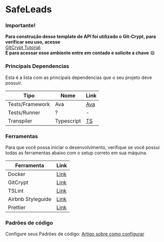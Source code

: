 # SafeLeads

### Importante!      
**Para construção desse template de API foi utilizado o Git-Crypt, para verificar seu uso, acesse**  
[GitCrypt Tutorial](https://medium.com/trainingcenter/protegendo-dados-sens%C3%ADveis-com-git-crypt-9fca13e6835b).  
**E para acessar esse ambiente entre em contado e solicite a chave** :smile:  


### Principais Dependencias
Esta é a lista com as principais dependencias que o seu projeto deve possuir.

| Tipo | Nome | Link |
| ------ | ------ | ------ |
| Tests/Framework | Ava | [Ava]() |
| Tests/Runner | ? | - |
| Transpiler | Typescript  | [TS](www.typescriptlang.org) |

### Ferramentas
Para que você possa iniciar o desenvolvimento, verifique se você possui todas as ferramentas abaixo com o setup correto em sua máquina.

| Ferramenta | Link |
| ------ | ------ |
| Docker | [Link](https://www.docker.com/) |
| GitCrypt | [Link](https://github.com/AGWA/git-crypt) |
| TSLint | [Link](https://palantir.github.io/tslint/) |
| Airbnb Styleguide | [Link](https://github.com/airbnb/javascript) |
| Prettier | [Link](https://github.com/prettier/prettier) |


### Padrões de código
Configure seus Padrões de código: [Artigo sobre como configurar](https://medium.com/horizon-four/code-stantards-padronizando-sua-equipe-de-desenvolvimento-e1e47e3edf11)

 

